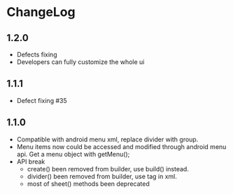 ChangeLog
============

1.2.0
--------

- Defects fixing
- Developers can fully customize the whole ui

1.1.1
-------
- Defect fixing #35

1.1.0
-------

- Compatible with android menu xml, replace divider with group.
- Menu items now could be accessed and modified through android menu api. Get a menu object with getMenu();
- API break
    - create() been removed from builder, use build() instead.
    - divider() been removed from builder, use <group> tag in xml.
    - most of sheet() methods been deprecated